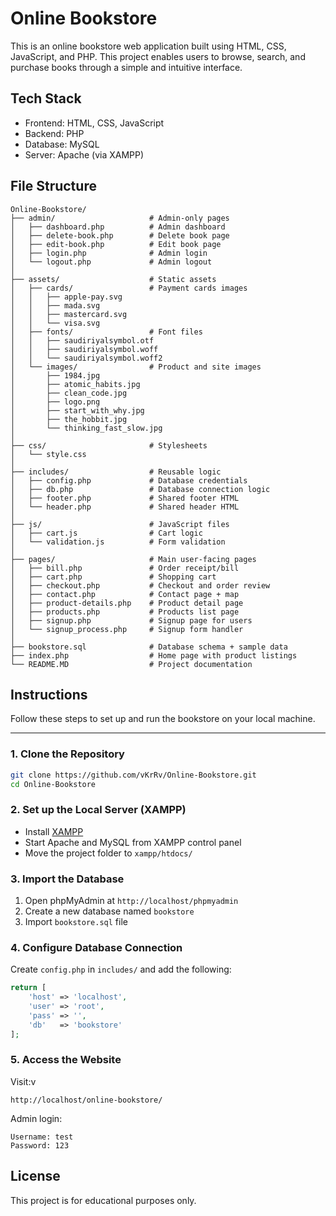 # Online Bookstore

This is an online bookstore web application  built using HTML, CSS, JavaScript, and PHP. This project enables users to browse, search, and purchase books through a simple and intuitive interface.

## Tech Stack

- Frontend: HTML, CSS, JavaScript
- Backend: PHP
- Database: MySQL
- Server: Apache (via XAMPP)

## File Structure
```
Online-Bookstore/
├── admin/                     # Admin-only pages
│   ├── dashboard.php          # Admin dashboard
│   ├── delete-book.php        # Delete book page
│   ├── edit-book.php          # Edit book page
│   ├── login.php              # Admin login
│   └── logout.php             # Admin logout
│
├── assets/                    # Static assets
│   ├── cards/                 # Payment cards images
│   │   ├── apple-pay.svg
│   │   ├── mada.svg
│   │   ├── mastercard.svg
│   │   └── visa.svg
│   ├── fonts/                 # Font files
│   │   ├── saudiriyalsymbol.otf
│   │   ├── saudiriyalsymbol.woff
│   │   └── saudiriyalsymbol.woff2
│   └── images/                # Product and site images
│       ├── 1984.jpg
│       ├── atomic_habits.jpg
│       ├── clean_code.jpg
│       ├── logo.png
│       ├── start_with_why.jpg
│       ├── the_hobbit.jpg
│       └── thinking_fast_slow.jpg
│
├── css/                       # Stylesheets
│   └── style.css
│
├── includes/                  # Reusable logic
│   ├── config.php             # Database credentials
│   ├── db.php                 # Database connection logic
│   ├── footer.php             # Shared footer HTML
│   └── header.php             # Shared header HTML
│
├── js/                        # JavaScript files
│   ├── cart.js                # Cart logic
│   └── validation.js          # Form validation
│
├── pages/                     # Main user-facing pages
│   ├── bill.php               # Order receipt/bill
│   ├── cart.php               # Shopping cart
│   ├── checkout.php           # Checkout and order review
│   ├── contact.php            # Contact page + map
│   ├── product-details.php    # Product detail page
│   ├── products.php           # Products list page
│   ├── signup.php             # Signup page for users
│   └── signup_process.php     # Signup form handler
│
├── bookstore.sql              # Database schema + sample data
├── index.php                  # Home page with product listings
└── README.MD                  # Project documentation
```

## Instructions

Follow these steps to set up and run the bookstore on your local machine.

---

### 1. Clone the Repository 

```bash
git clone https://github.com/vKrRv/Online-Bookstore.git
cd Online-Bookstore
```

### 2. Set up the Local Server (XAMPP)
- Install  [XAMPP](https://www.apachefriends.org/)
- Start Apache and MySQL from XAMPP control panel
- Move the project folder to `xampp/htdocs/`

### 3. Import the Database
1. Open phpMyAdmin at `http://localhost/phpmyadmin`
2. Create a new database named `bookstore`
3. Import `bookstore.sql` file

### 4. Configure Database Connection 
Create `config.php` in `includes/` and add the following:
```php
return [
    'host' => 'localhost',
    'user' => 'root',
    'pass' => '',
    'db'   => 'bookstore' 
];
```

### 5. Access the Website
Visit:v
```arduino
http://localhost/online-bookstore/
```
Admin login:
```text
Username: test
Password: 123
```


## License

This project is for educational purposes only.
